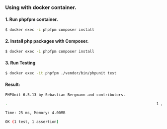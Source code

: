 ### Using with docker container.

#### 1. Run phpfpm container.
```bash
$ docker exec -i phpfpm composer install
```

#### 2. Install php packages with Composer.
```bash
$ docker exec -i phpfpm composer install
```
#### 3. Run Testing
```bash
$ docker exec -it phpfpm ./vendor/bin/phpunit test
```
#### Result:
```bash
PHPUnit 6.5.13 by Sebastian Bergmann and contributors.

.                                                                   1 / 1 (100%)

Time: 25 ms, Memory: 4.00MB

OK (1 test, 1 assertion)
```

